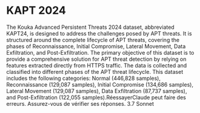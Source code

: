 # KAPT 2024
The Kouka Advanced Persistent Threats 2024 dataset, abbreviated KAPT24, is designed to address the challenges posed by APT threats. It is structured around the complete lifecycle of APT threats, covering the phases of Reconnaissance, Initial Compromise, Lateral Movement, Data Exfiltration, and Post-Exfiltration. The primary objective of this dataset is to provide a comprehensive solution for APT threat detection by relying on features extracted directly from HTTPS traffic. The data is collected and classified into different phases of the APT threat lifecycle. This dataset includes the following categories: Normal (446,828 samples), Reconnaissance (129,087 samples), Initial Compromise (134,686 samples), Lateral Movement (129,087 samples), Data Exfiltration (87,737 samples), and Post-Exfiltration (122,055 samples).RéessayerClaude peut faire des erreurs. Assurez-vous de vérifier ses réponses. 3.7 Sonnet
